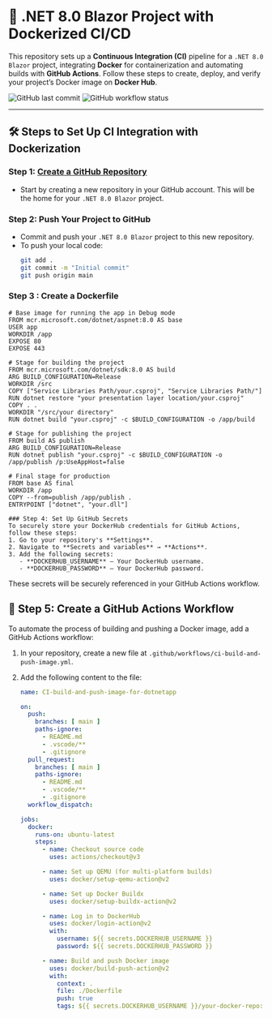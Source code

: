 
# 🚀 .NET 8.0 Blazor Project with Dockerized CI/CD

This repository sets up a **Continuous Integration (CI)** pipeline for a `.NET 8.0 Blazor` project, integrating **Docker** for containerization and automating builds with **GitHub Actions**. Follow these steps to create, deploy, and verify your project’s Docker image on **Docker Hub**.

![GitHub last commit](https://img.shields.io/github/last-commit/username/repository)
![GitHub workflow status](https://img.shields.io/github/actions/workflow/status/username/repository/ci-build-and-push-image.yml?branch=main)

---

## 🛠️ Steps to Set Up CI Integration with Dockerization

### Step 1: [Create a GitHub Repository](https://github.com/new)
- Start by creating a new repository in your GitHub account. This will be the home for your `.NET 8.0 Blazor` project.

### Step 2: Push Your Project to GitHub
- Commit and push your `.NET 8.0 Blazor` project to this new repository.
- To push your local code:
  ```bash
  git add .
  git commit -m "Initial commit"
  git push origin main
  
### Step 3 : Create a Dockerfile
```
# Base image for running the app in Debug mode
FROM mcr.microsoft.com/dotnet/aspnet:8.0 AS base
USER app
WORKDIR /app
EXPOSE 80
EXPOSE 443

# Stage for building the project
FROM mcr.microsoft.com/dotnet/sdk:8.0 AS build
ARG BUILD_CONFIGURATION=Release
WORKDIR /src
COPY ["Service Libraries Path/your.csproj", "Service Libraries Path/"]
RUN dotnet restore "your presentation layer location/your.csproj"
COPY . .
WORKDIR "/src/your directory"
RUN dotnet build "your.csproj" -c $BUILD_CONFIGURATION -o /app/build

# Stage for publishing the project
FROM build AS publish
ARG BUILD_CONFIGURATION=Release
RUN dotnet publish "your.csproj" -c $BUILD_CONFIGURATION -o /app/publish /p:UseAppHost=false

# Final stage for production
FROM base AS final
WORKDIR /app
COPY --from=publish /app/publish .
ENTRYPOINT ["dotnet", "your.dll"]

### Step 4: Set Up GitHub Secrets 
To securely store your DockerHub credentials for GitHub Actions, follow these steps:
1. Go to your repository's **Settings**.
2. Navigate to **Secrets and variables** → **Actions**.
3. Add the following secrets:
   - **DOCKERHUB_USERNAME** – Your DockerHub username.
   - **DOCKERHUB_PASSWORD** – Your DockerHub password.
   ```
These secrets will be securely referenced in your GitHub Actions workflow.

## 🔄 Step 5: Create a GitHub Actions Workflow

To automate the process of building and pushing a Docker image, add a GitHub Actions workflow:

1. In your repository, create a new file at `.github/workflows/ci-build-and-push-image.yml`.
2. Add the following content to the file:

   ```yaml
   name: CI-build-and-push-image-for-dotnetapp

   on:
     push:
       branches: [ main ]
       paths-ignore:
         - README.md
         - .vscode/**
         - .gitignore
     pull_request:
       branches: [ main ]
       paths-ignore:
         - README.md
         - .vscode/**
         - .gitignore
     workflow_dispatch:

   jobs:
     docker:
       runs-on: ubuntu-latest
       steps:
         - name: Checkout source code
           uses: actions/checkout@v3

         - name: Set up QEMU (for multi-platform builds)
           uses: docker/setup-qemu-action@v2

         - name: Set up Docker Buildx
           uses: docker/setup-buildx-action@v2

         - name: Log in to DockerHub
           uses: docker/login-action@v2
           with:
             username: ${{ secrets.DOCKERHUB_USERNAME }}
             password: ${{ secrets.DOCKERHUB_PASSWORD }}

         - name: Build and push Docker image
           uses: docker/build-push-action@v2
           with:
             context: .
             file: ./Dockerfile
             push: true
             tags: ${{ secrets.DOCKERHUB_USERNAME }}/your-docker-repo:latest, ${{ secrets.DOCKERHUB_USERNAME }}/your-docker-repo:${{ github.run_number }}

